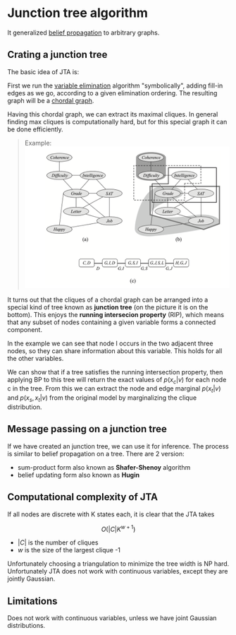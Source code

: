 # Junction tree algorithm
It generalized [belief propagation](belief_propagation.md) to arbitrary graphs. 

## Crating a junction tree
The basic idea of JTA is:

First we run the [variable elimination](variable_elimination.md) algorithm "symbolically", adding fill-in edges as we go, according to a given elimination ordering. The resulting graph will be a [chordal graph](chordal_graph.md).

Having this chordal graph, we can extract its maximal cliques. In general finding max cliques is computationally hard, but for this special graph it can be done efficiently.

> Example:
> ![](../.images/machine_learning/junction_tree_algorithm.png)

It turns out that the cliques of a chordal graph can be arranged into a special kind of tree known as **junction tree** (on the picture it is on the bottom). This enjoys the **running intersecion property** (RIP), which means that any subset of nodes containing a given variable forms a connected component. 

In the example we can see that node I occurs in the two adjacent three nodes, so they can share information about this variable. This holds for all the other variables.

We can show that if a tree satisfies the running intersection property, then applying BP to this tree will return the exact values of $p(x_c|v)$ for each node c in the tree. From this we can extract the node and edge marginal $p(x_t|v)$ and $p(x_s,x_t|v)$ from the original model by marginalizing the clique distribution. 

## Message passing on a junction tree
If we have created an junction tree, we can use it for inference. The process is similar to belief propagation on a tree. There are 2 version:

* sum-product form also known as **Shafer-Shenoy** algorithm
* belief updating form also known as **Hugin**

## Computational complexity of JTA
If all nodes are discrete with K states each, it is clear that the JTA takes

$$O(|C|K^{w+1})$$

*  $|C|$ is the number of cliques
*  $w$ is the size of the largest clique -1 


Unfortunately choosing a triangulation to minimize the tree width is NP hard. Unfortunately JTA does not work with continuous variables, except they are jointly Gaussian.

## Limitations
Does not work with continuous variables, unless we have joint Gaussian distributions.